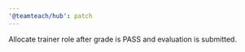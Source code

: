 ```yaml
---
'@teamteach/hub': patch
---
```


Allocate trainer role after grade is PASS and evaluation is submitted.
